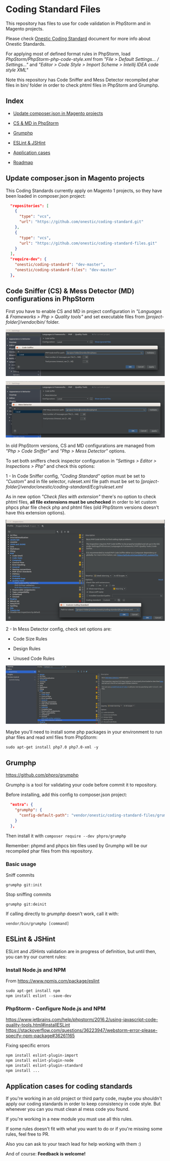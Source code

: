 # Coding Standard Files #
This repository has files to use for code validation in PhpStorm and in Magento projects.

Please check [Onestic Coding Standard](doc/onestic-coding-standards.md) document for more info about Onestic Standards.

For applying most of defined format rules in PhpStorm, load _PhpStorm/PhpStorm-php-code-style.xml_ from _"File > Default Settings... / Settings..."_ and _"Editor > Code Style > Import Scheme > Intellij IDEA code style XML"_

Note this repository has Code Sniffer and Mess Detector recompiled phar files in bin/ folder in order to check phtml files in PhpStorm and Grumphp.

## Index

* [Update composer.json in Magento projects](#update-composerjson-in-magento-projects)

* [CS & MD in PhpStorm](#code-sniffer--mess-detector-configurations-in-phpstorm)

* [Grumphp](#grumphp)

* [ESLint & JSHint](#eslint--jshint)

* [Application cases](#application-cases-for-coding-standards)

* [Roadmap](doc/roadmap.md)

## Update composer.json in Magento projects ##

This Coding Standards currently apply on Magento 1 projects, so they have been loaded in composer.json project: 

```json
  "repositories": [
    {
      "type": "vcs",
      "url": "https://github.com/onestic/coding-standard.git"
    },
    {
      "type": "vcs",
      "url": "https://github.com/onestic/coding-standard-files.git"
    }
  ],
  "require-dev": {
    "onestic/coding-standard": "dev-master",
    "onestic/coding-standard-files": "dev-master"
  },
```

## Code Sniffer (CS) & Mess Detector (MD) configurations in PhpStorm ##

First you have to enable CS and MD in project configuration in _"Languages & Frameworks > Php > Quality tools"_ and set executable files from _[project-folder]/vendor/bin/_ folder.

![Code Sniffer config](PhpStorm/PhpStorm-settings-qt-cs.png)

![Mess Detector config](PhpStorm/PhpStorm-settings-qt-md.png)

In old PhpStorm versions, CS and MD configurations are managed from _"Php > Code Sniffer"_ and _"Php > Mess Detector"_ options.


To set both sniffers check inspector configuration in _"Settings > Editor > Inspections > Php"_ and check this options:

1 - In Code Sniffer config, _"Coding Standard"_ option must be set to _"Custom"_ and in file selector, ruleset.xml file path must be set to _[project-folder]/vendor/onestic/coding-standard/Ecg/ruleset.xml_

As in new option _"Check files with extension"_ there's no option to check phtml files,  __all file extensions must be unchecked__ in order to let custom phpcs phar file check php and phtml files (old PhpStorm versions doesn't have this extension options).

![Code Sniffer inspector config](PhpStorm/PhpStorm-inspectors-cs.png)
  
2 - In Mess Detector config, check set options are:
 
- Code Size Rules

- Design Rules

- Unused Code Rules

![Mess Detector inspector config](PhpStorm/PhpStorm-inspectors-md.png)

Maybe you'll need to install some php packages in your environment to run phar files and read xml files from PhpStorm:
```shell
sudo apt-get install php7.0 php7.0-xml -y
```

## Grumphp ##

https://github.com/phpro/grumphp

Grumphp is a tool for validating your code before commit it to repository.

Before installing, add this config to composer.json project:

```json
  "extra": {
    "grumphp": {
      "config-default-path": "vendor/onestic/coding-standard-files/grumphp/grumphp.yml"
    }
  },
```

Then install it with ```composer require --dev phpro/grumphp```

Remember: phpmd and phpcs bin files used by Grumphp will be our recompiled phar files from this repository.

### Basic usage ###

Sniff commits

```shell
grumphp git:init
```

Stop sniffing commits

```shell
grumphp git:deinit
```

If calling directly to _grumphp_ doesn't work, call it with:

```shell
vendor/bin/grumphp [command]
``` 

## ESLint & JSHint ##

ESLint and JSHints validation are in progress of definition, but until then, you can try our current rules: 

### Install Node.js and NPM ###
From https://www.npmjs.com/package/eslint

```shell
sudo apt-get install npm
npm install eslint --save-dev
```

### PhpStorm - Configure Node.js and NPM ###
https://www.jetbrains.com/help/phpstorm/2016.2/using-javascript-code-quality-tools.html#installESLint
https://stackoverflow.com/questions/36223947/webstorm-error-please-specify-npm-package#36261165

Fixing specific errors
```shell
npm install eslint-plugin-import
npm install eslint-plugin-node
npm install eslint-plugin-standard
npm install ...
```

## Application cases for coding standards ##

If you're working in an old project or third party code, maybe you shouldn't apply our coding standards in order to keep consistency in code style. But whenever you can you must clean al mess code you found.

If you're working in a new module you must use all this rules.

If some rules doesn't fit with what you want to do or if you're missing some rules, feel free to PR.

Also you can ask to your teach lead for help working with them :)   

And of course: __Feedback is welcome!__
